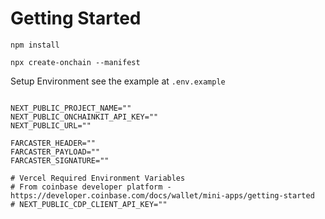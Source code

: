 # Getting Started

```
npm install
```

```
npx create-onchain --manifest
```

Setup Environment see the example at `.env.example`

```

NEXT_PUBLIC_PROJECT_NAME=""
NEXT_PUBLIC_ONCHAINKIT_API_KEY=""
NEXT_PUBLIC_URL=""

FARCASTER_HEADER=""
FARCASTER_PAYLOAD=""
FARCASTER_SIGNATURE=""

# Vercel Required Environment Variables
# From coinbase developer platform - https://developer.coinbase.com/docs/wallet/mini-apps/getting-started
# NEXT_PUBLIC_CDP_CLIENT_API_KEY=""

```
